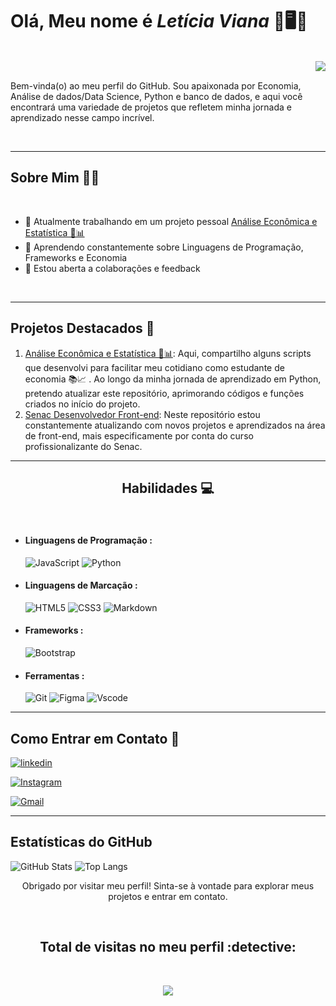 # Olá, Meu nome é _**Letícia Viana**_ 🛫🖥️🎯
<br>
<img src=https://static.vecteezy.com/system/resources/thumbnails/026/872/102/small/desktop-computer-retrowave-lofi-80s-clipart-ai-generated-free-png.png align="right" >

<br>

<p align="left"> Bem-vinda(o) ao meu perfil do GitHub. Sou apaixonada por Economia, Análise de dados/Data Science, Python e banco de dados, e aqui você encontrará uma variedade de projetos que refletem minha jornada e aprendizado nesse campo incrível.</p>

<br>

----


## Sobre Mim 🧘‍♀️

<br>

- 🔭 Atualmente trabalhando em um projeto pessoal [Análise Econômica e Estatística 💸📊](https://github.com/VianaLet/Python-Curso-em-v-deo/blob/main/README.md)
- 🌱 Aprendendo constantemente sobre Linguagens de Programação, Frameworks e Economia
- 🥂 Estou aberta a colaborações e feedback

<br>

----

## Projetos Destacados 🌟

1. [Análise Econômica e Estatística 💸📊](https://github.com/VianaLet/Python-Curso-em-v-deo/blob/main/README.md):  Aqui, compartilho alguns scripts que desenvolvi para facilitar meu cotidiano como estudante de economia 📚📈 . Ao longo da minha jornada de aprendizado em Python, pretendo atualizar este repositório, aprimorando códigos e funções criados no início do projeto.
2. [Senac Desenvolvedor Front-end](https://github.com/VianaLet/Senac-Desenvolvedor-Front): Neste repositório estou constantemente atualizando com novos projetos e aprendizados na área de front-end, mais especificamente por conta do curso profissionalizante do Senac.

----

<h2 align="center"> Habilidades 💻</h2>

<br>

- #### Linguagens de Programação :

    ![JavaScript](https://img.shields.io/badge/JavaScript-F7DF1E?style=for-the-badge&logo=javascript&logoColor=black)
    ![Python](https://img.shields.io/badge/python-3670A0?style=for-the-badge&logo=python&logoColor=ffdd54)
  
- #### Linguagens de Marcação :
    ![HTML5](https://img.shields.io/badge/HTML5-E34F26?style=for-the-badge&logo=html5&logoColor=white)
    ![CSS3](https://img.shields.io/badge/CSS3-1572B6?style=for-the-badge&logo=css3&logoColor=white)
    ![Markdown](https://img.shields.io/badge/Markdown-000?style=for-the-badge&logo=markdown)

- #### Frameworks :
    ![Bootstrap](https://img.shields.io/badge/-boostrap-0D1117?style=for-the-badge&logo=bootstrap&labelColor=0D1117)

- #### Ferramentas :
    ![Git](https://img.shields.io/badge/GIT-E44C30?style=for-the-badge&logo=git&logoColor=white)
    ![Figma](https://img.shields.io/badge/Figma-696969?style=for-the-badge&logo=figma&logoColor=figma)
    ![Vscode](https://img.shields.io/badge/Vscode-007ACC?style=for-the-badge&logo=visual-studio-code&logoColor=white)

----

## Como Entrar em Contato 📱

[![linkedin](https://img.shields.io/badge/LinkedIn-0077B5?style=for-the-badge&logo=linkedin&logoColor=white)](https://www.linkedin.com/in/leticia-gomes-2372571a8/)

[![Instagram](https://img.shields.io/badge/-Instagram-%23E4405F?style=for-the-badge&logo=instagram&logoColor=white)](https://www.instagram.com/let.rain/)

[![Gmail](https://img.shields.io/badge/Gmail-333333?style=for-the-badge&logo=gmail&logoColor=red)](mailto:leticiia.v.p@gmail.com)


----

## Estatísticas do GitHub
![GitHub Stats](https://github-readme-stats.vercel.app/api?username=VianaLet&theme=transparent&bg_color=ffffff00&border_color=30A3DC&show_icons=true&icon_color=0579C3&title_color=00AEFF&text_color=417E87)
 ![Top Langs](https://github-readme-stats-git-masterrstaa-rickstaa.vercel.app/api/top-langs/?username=VianaLet&bg_color=000&border_color=30A3DC&title_color=00AEFF&text_color=00AEFF)

<p align=center >Obrigado por visitar meu perfil! Sinta-se à vontade para explorar meus projetos e entrar em contato.</p>

<br>

 <h2 align=center> Total de visitas no meu perfil :detective:</h2> <br>
 <p align="center"> 
   <img align="center" src="https://profile-counter.glitch.me/VianaLet/count.svg" />
 </p>

